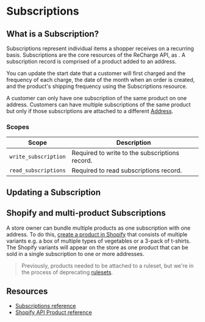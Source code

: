 # Subscriptions
## What is a Subscription?
Subscriptions represent individual items a shopper receives on a recurring basis. Subscriptions are the core resources of the ReCharge API, as . A subscription record is comprised of a product added to an address. 

You can update the start date that a customer will first charged and the frequency of each charge, the date of the month when an order is created, and the product's shipping frequency using the Subscriptions resource.

A customer can only have one subscription of the same product on one address. Customers can have multiple subscriptions of the same product but only if those subscriptions are attached to a different [Address](https://developer.rechargepayments.com/?shell#update-an-address).

### Scopes
|Scope|Description|
|-|-|
|`write_subscription`| Required to write to the subscriptions record.|
|`read_subscriptions`| Required to read subscriptions record.|

## Updating a Subscription


## Shopify and multi-product Subscriptions

A store owner can bundle multiple products as one subscription with one address. To do this, [create a product in Shopify](https://shopify.dev/docs/admin-api/rest/reference/products/product#create-2020-10)
that consists of multiple variants e.g. a box of multiple types of vegetables or a 3-pack of t-shirts. The Shopify variants will appear on the store as one product that can be sold in a single subscription to one or more addresses.

<!-- theme: info -->
> Previously, products needed to be attached to a ruleset, but we're in the process of deprecating [rulesets](https://support.rechargepayments.com/hc/en-us/articles/360008830873-Creating-subscription-rulesets).

## Resources
- [Subscriptions reference](https://developer.rechargepayments.com/?php#subscriptions)
- [Shopify API Product reference](https://shopify.dev/docs/admin-api/rest/reference/products/product)
